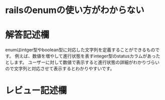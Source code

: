 # railsのenumの使い方がわからない
# 解答記述欄

enumはintger型やboolean型に対応した文字列を定義することができるものです。
例えば、数値を増やして進行状態を表すinteger型のstatusカラムがあったとします。
ユーザーに対して数値で表示すると進行状態の詳細がわかりづらいので文字列と対応させて表示するとわかりやすいです。





# レビュー記述欄